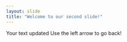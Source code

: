 ```yaml
---
layout: slide
title: "Welcome to our second slide!"
---
```

Your text updated 
Use the left arrow to go back!
